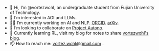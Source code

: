 - 👋 Hi, I’m @vortezwohl, an undergraduate student from Fujian University of Technology.
- 🤖 I’m interested in AGI and LLMs.
- 👨‍💻 I’m currently working on AI and NLP. [ORCID](https://orcid.org/0009-0003-2474-2092). [arXiv](https://arxiv.org/a/wu_z_11.html).
- 👀 I’m looking to collaborate on [Project Autono](https://github.com/vortezwohl/Autono).
- 🧠 Currently learning RL, visit my blog for notes to share [vortezwohl's blog](https://vortezwohl.github.io).
- 📫 How to reach me: vortez.wohl@gmail.com .

<!--
**vortezwohl/vortezwohl** is a ✨ _special_ ✨ repository because its `README.md` (this file) appears on your GitHub profile.

Here are some ideas to get you started:

- 🔭 I’m currently working on ...
- 🌱 I’m currently learning ...
- 👯 I’m looking to collaborate on ...
- 🤔 I’m looking for help with ...
- 💬 Ask me about ...
- 📫 How to reach me: ...
- 😄 Pronouns: ...
- ⚡ Fun fact: ...
-->
